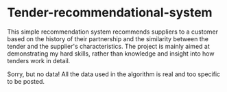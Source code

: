# Tender-recommendational-system
This simple recommendation system recommends suppliers to a customer based on the history of their partnership and the similarity between the tender and the supplier's characteristics. The project is mainly aimed at demonstrating my hard skills, rather than knowledge and insight into how tenders work in detail.

Sorry, but no data! All the data used in the algorithm is real and too specific to be posted.
